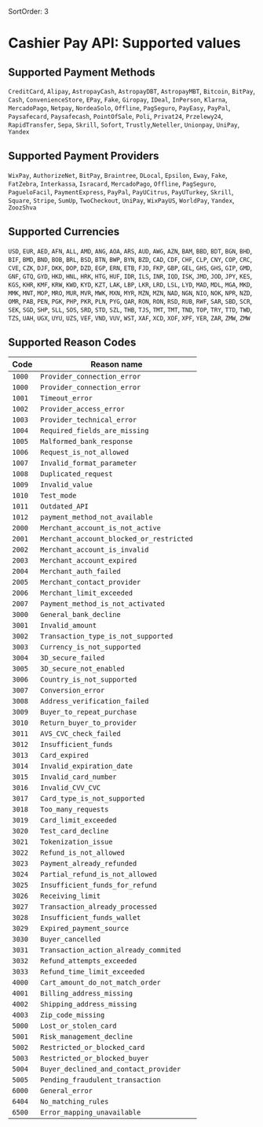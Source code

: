 SortOrder: 3
# Cashier Pay API: Supported values

## Supported Payment Methods

`CreditCard`, `Alipay`, `AstropayCash`, `AstropayDBT`, `AstropayMBT`, `Bitcoin`,
`BitPay`, `Cash`, `ConvenienceStore`, `EPay`, `Fake`, `Giropay`, `IDeal`,
`InPerson`, `Klarna`, `MercadoPago`, `Netpay`, `NordeaSolo`, `Offline`,
`PagSeguro`, `PayEasy`, `PayPal`, `Paysafecard`, `Paysafecash`, `PointOfSale`,
`Poli`, `Privat24`, `Przelewy24`, `RapidTransfer`, `Sepa`, `Skrill`,
`Sofort`, `Trustly`,`Neteller`, `Unionpay`, `UniPay`, `Yandex`

## Supported Payment Providers

`WixPay`, `AuthorizeNet`, `BitPay`, `Braintree`, `DLocal`, `Epsilon`,
`Eway`, `Fake`, `FatZebra`, `Interkassa`, `Isracard`, `MercadoPago`,
`Offline`, `PagSeguro`, `PagueloFacil`, `PaymentExpress`, `PayPal`,
`PayUCitrus`, `PayUTurkey`, `Skrill`, `Square`, `Stripe`, `SumUp`,
`TwoCheckout`, `UniPay`, `WixPayUS`, `WorldPay`, `Yandex`,
`ZoozShva`

## Supported Currencies

`USD`, `EUR`, `AED`, `AFN`, `ALL`, `AMD`, `ANG`, `AOA`, `ARS`, `AUD`,
`AWG`, `AZN`, `BAM`, `BBD`, `BDT`, `BGN`, `BHD`, `BIF`, `BMD`, `BND`,
`BOB`, `BRL`, `BSD`, `BTN`, `BWP`, `BYN`, `BZD`, `CAD`, `CDF`, `CHF`,
`CLP`, `CNY`, `COP`, `CRC`, `CVE`, `CZK`, `DJF`, `DKK`, `DOP`, `DZD`,
`EGP`, `ERN`, `ETB`, `FJD`, `FKP`, `GBP`, `GEL`, `GHS`, `GHS`, `GIP`,
`GMD`, `GNF`, `GTQ`, `GYD`, `HKD`, `HNL`, `HRK`, `HTG`, `HUF`, `IDR`,
`ILS`, `INR`, `IQD`, `ISK`, `JMD`, `JOD`, `JPY`, `KES`, `KGS`, `KHR`,
`KMF`, `KRW`, `KWD`, `KYD`, `KZT`, `LAK`, `LBP`, `LKR`, `LRD`, `LSL`,
`LYD`, `MAD`, `MDL`, `MGA`, `MKD`, `MMK`, `MNT`, `MOP`, `MRO`, `MUR`,
`MVR`, `MWK`, `MXN`, `MYR`, `MZN`, `MZN`, `NAD`, `NGN`, `NIO`, `NOK`,
`NPR`, `NZD`, `OMR`, `PAB`, `PEN`, `PGK`, `PHP`, `PKR`, `PLN`, `PYG`,
`QAR`, `RON`, `RON`, `RSD`, `RUB`, `RWF`, `SAR`, `SBD`, `SCR`, `SEK`,
`SGD`, `SHP`, `SLL`, `SOS`, `SRD`, `STD`, `SZL`, `THB`, `TJS`, `TMT`,
`TMT`, `TND`, `TOP`, `TRY`, `TTD`, `TWD`, `TZS`, `UAH`, `UGX`, `UYU`,
`UZS`, `VEF`, `VND`, `VUV`, `WST`, `XAF`, `XCD`, `XOF`, `XPF`, `YER`,
`ZAR`, `ZMW`, `ZMW`

## Supported Reason Codes


|  Code  | Reason name                  |
| ------ | --------------------------- |
| `1000` | `Provider_connection_error` |
| `1000` | `Provider_connection_error` |
| `1001` | `Timeout_error` |
| `1002` | `Provider_access_error` |
| `1003` | `Provider_technical_error` |
| `1004` | `Required_fields_are_missing` |
| `1005` | `Malformed_bank_response` |
| `1006` | `Request_is_not_allowed` |
| `1007` | `Invalid_format_parameter` |
| `1008` | `Duplicated_request` |
| `1009` | `Invalid_value` |
| `1010` | `Test_mode` |
| `1011` | `Outdated_API` |
| `1012` | `payment_method_not_available` |
| `2000` | `Merchant_account_is_not_active` |
| `2001` | `Merchant_account_blocked_or_restricted` |
| `2002` | `Merchant_account_is_invalid` |
| `2003` | `Merchant_account_expired` |
| `2004` | `Merchant_auth_failed` |
| `2005` | `Merchant_contact_provider` |
| `2006` | `Merchant_limit_exceeded` |
| `2007` | `Payment_method_is_not_activated` |
| `3000` | `General_bank_decline` |
| `3001` | `Invalid_amount` |
| `3002` | `Transaction_type_is_not_supported` |
| `3003` | `Currency_is_not_supported` |
| `3004` | `3D_secure_failed` |
| `3005` | `3D_secure_not_enabled` |
| `3006` | `Country_is_not_supported` |
| `3007` | `Conversion_error` |
| `3008` | `Address_verification_failed` |
| `3009` | `Buyer_to_repeat_purchase` |
| `3010` | `Return_buyer_to_provider` |
| `3011` | `AVS_CVC_check_failed` |
| `3012` | `Insufficient_funds` |
| `3013` | `Card_expired` |
| `3014` | `Invalid_expiration_date` |
| `3015` | `Invalid_card_number` |
| `3016` | `Invalid_CVV_CVC` |
| `3017` | `Card_type_is_not_supported` |
| `3018` | `Too_many_requests` |
| `3019` | `Card_limit_exceeded` |
| `3020` | `Test_card_decline` |
| `3021` | `Tokenization_issue` |
| `3022` | `Refund_is_not_allowed` |
| `3023` | `Payment_already_refunded` |
| `3024` | `Partial_refund_is_not_allowed` |
| `3025` | `Insufficient_funds_for_refund` |
| `3026` | `Receiving_limit` |
| `3027` | `Transaction_already_processed` |
| `3028` | `Insufficient_funds_wallet` |
| `3029` | `Expired_payment_source` |
| `3030` | `Buyer_cancelled` |
| `3031` | `Transaction_action_already_commited` |
| `3032` | `Refund_attempts_exceeded` |
| `3033` | `Refund_time_limit_exceeded` |
| `4000` | `Cart_amount_do_not_match_order` |
| `4001` | `Billing_address_missing` |
| `4002` | `Shipping_address_missing` |
| `4003` | `Zip_code_missing` |
| `5000` | `Lost_or_stolen_card` |
| `5001` | `Risk_management_decline` |
| `5002` | `Restricted_or_blocked_card` |
| `5003` | `Restricted_or_blocked_buyer` |
| `5004` | `Buyer_declined_and_contact_provider` |
| `5005` | `Pending_fraudulent_transaction` |
| `6000` | `General_error` |
| `6404` | `No_matching_rules` |
| `6500` | `Error_mapping_unavailable` |
